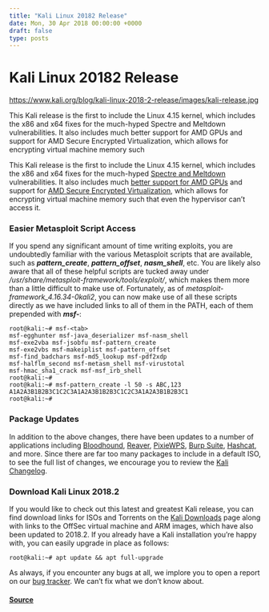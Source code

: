 ```yaml
---
title: "Kali Linux 20182 Release"
date: Mon, 30 Apr 2018 00:00:00 +0000
draft: false
type: posts
---
```

# Kali Linux 20182 Release

https://www.kali.org/blog/kali-linux-2018-2-release/images/kali-release.jpg



This Kali release is the first to include the Linux 4.15 kernel, which includes the x86 and x64 fixes for the much-hyped Spectre and Meltdown vulnerabilities. It also includes much better support for AMD GPUs and support for AMD Secure Encrypted Virtualization, which allows for encrypting virtual machine memory such

This Kali release is the first to include the Linux 4.15 kernel, which includes the x86 and x64 fixes for the much-hyped [Spectre and Meltdown](https://meltdownattack.com/) vulnerabilities. It also includes much [better support for AMD GPUs](https://git.kernel.org/pub/scm/linux/kernel/git/torvalds/linux.git/commit/?id=f6705bf959efac87bca76d40050d342f1d212587) and support for [AMD Secure Encrypted Virtualization](https://git.kernel.org/pub/scm/linux/kernel/git/torvalds/linux.git/commit/?id=33e63acc119d15c2fac3e3775f32d1ce7a01021b), which allows for encrypting virtual machine memory such that even the hypervisor can’t access it.

### Easier Metasploit Script Access

If you spend any significant amount of time writing exploits, you are undoubtedly familiar with the various Metasploit scripts that are available, such as **_pattern\_create_**, **_pattern\_offset_**, **_nasm\_shell_**, etc. You are likely also aware that all of these helpful scripts are tucked away under _/usr/share/metasploit-framework/tools/exploit/_, which makes them more than a little difficult to make use of. Fortunately, as of _metasploit-framework\_4.16.34-0kali2_, you can now make use of all these scripts directly as we have included links to all of them in the PATH, each of them prepended with **_msf-_**:

```console
root@kali:~# msf-<tab>
msf-egghunter msf-java_deserializer msf-nasm_shell
msf-exe2vba msf-jsobfu msf-pattern_create
msf-exe2vbs msf-makeiplist msf-pattern_offset
msf-find_badchars msf-md5_lookup msf-pdf2xdp
msf-halflm_second msf-metasm_shell msf-virustotal
msf-hmac_sha1_crack msf-msf_irb_shell
root@kali:~#
root@kali:~# msf-pattern_create -l 50 -s ABC,123
A1A2A3B1B2B3C1C2C3A1A2A3B1B2B3C1C2C3A1A2A3B1B2B3C1
root@kali:~#
```

### Package Updates

In addition to the above changes, there have been updates to a number of applications including [Bloodhound](https://pkg.kali.org/pkg/bloodhound), [Reaver](https://www.kali.org/tools/reaver/), [PixieWPS](https://www.kali.org/tools/pixiewps/), [Burp Suite](https://www.kali.org/tools/burpsuite/), [Hashcat](https://www.kali.org/tools/hashcat/), and more. Since there are far too many packages to include in a default ISO, to see the full list of changes, we encourage you to review the [Kali Changelog](https://bugs.kali.org/changelog_page.php).

### Download Kali Linux 2018.2

If you would like to check out this latest and greatest Kali release, you can find download links for ISOs and Torrents on the [Kali Downloads](https://www.kali.org/get-kali/) page along with links to the OffSec virtual machine and ARM images, which have also been updated to 2018.2. If you already have a Kali installation you’re happy with, you can easily upgrade in place as follows:

```console
root@kali:~# apt update && apt full-upgrade
```

As always, if you encounter any bugs at all, we implore you to open a report on our [bug tracker](https://bugs.kali.org/main_page.php). We can’t fix what we don’t know about.

#### [Source](https://www.kali.org/blog/kali-linux-2018-2-release/)

